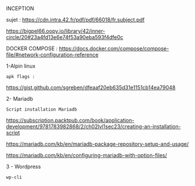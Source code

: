 

INCEPTION

sujet : https://cdn.intra.42.fr/pdf/pdf/66018/fr.subject.pdf

https://bigpel66.oopy.io/library/42/inner-circle/20#23a4fd13e6e74f53a90eba593f4dfe0c






DOCKER COMPOSE : https://docs.docker.com/compose/compose-file/#network-configuration-reference





1-Alpin linux

    apk flags : 

https://gist.github.com/sgreben/dfeaaf20eb635d31e1151cb14ea79048



2- Mariadb

    Script installation Mariadb

https://subscription.packtpub.com/book/application-development/9781783982868/2/ch02lvl1sec23/creating-an-installation-script

https://mariadb.com/kb/en/mariadb-package-repository-setup-and-usage/


https://mariadb.com/kb/en/configuring-mariadb-with-option-files/

3 - Wordpress

    wp-cli
